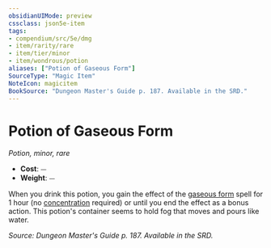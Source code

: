 ```yaml
---
obsidianUIMode: preview
cssclass: json5e-item
tags:
- compendium/src/5e/dmg
- item/rarity/rare
- item/tier/minor
- item/wondrous/potion
aliases: ["Potion of Gaseous Form"]
SourceType: "Magic Item"
NoteIcon: magicitem
BookSource: "Dungeon Master's Guide p. 187. Available in the SRD."
---
```

# Potion of Gaseous Form
*Potion, minor, rare*  

- **Cost**: ⏤
- **Weight**: ⏤

When you drink this potion, you gain the effect of the [gaseous form](/2-Mechanics/CLI/spells/gaseous-form.md) spell for 1 hour (no [concentration](/2-Mechanics/CLI/rules/conditions.md#concentration) required) or until you end the effect as a bonus action. This potion's container seems to hold fog that moves and pours like water.

*Source: Dungeon Master's Guide p. 187. Available in the SRD.*